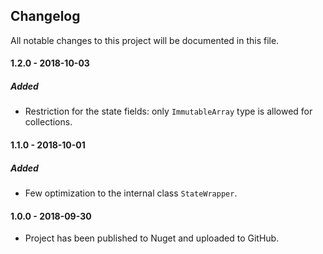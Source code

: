 ## Changelog
All notable changes to this project will be documented in this file.

#### 1.2.0 - 2018-10-03
##### Added
* Restriction for the state fields: only ```ImmutableArray``` type is allowed for collections.

#### 1.1.0 - 2018-10-01
##### Added
* Few optimization to the internal class ```StateWrapper```.

#### 1.0.0 - 2018-09-30
* Project has been published to Nuget and uploaded to GitHub.